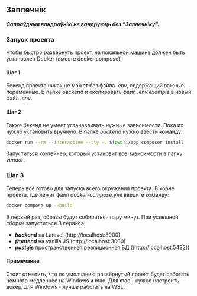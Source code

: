 ## Заплечнік

_**Сапраўдныя вандроўнікі не вандруюць без "Заплечніку".**_


### Запуск проекта
Чтобы быстро развернуть проект, на локальной машине должен быть установлен Docker (вместе docker compose).

#### Шаг 1
Бекенд проекта никак не может без файла _.env_, содержащий важные переменные.
В папке backend и скопировать файл _.env.example_ в новый файл _.env_.

#### Шаг 2
Также бекенд не умеет устанавливать нужные зависимости. Пока их нужно установить вручную.
В папке _backend_ нужно ввести команду:
```bash
docker run --rm --interactive --tty -v $(pwd):/app composer install
```
Запуститься контейнер, который установит все зависимости в папку _vendor_.

### Шаг 3
Теперь всё готово для запуска всего окружения проекта. В корне проекта,
где лежит файл _docker-compose.yml_ введите команду:
```bash
docker compose up --build
```
В первый раз, образы будут собираться пару минут. При успешной сборки запуститься 3 сервиса:
- **_backend_** на Laravel (http://localhost:8000)
- **_frontend_** на vanilla JS (http://localhost:3000)
- **_postgis_** пространственная реалиционная БД ((http://localhost:5432))

#### Примечание
Стоит отметить, что по умолчанию развёрнутый проект будет работать немного медленнее на Windows и mac.
Для mac - нужно настроить докер, для Windows - лучше работать на WSL.